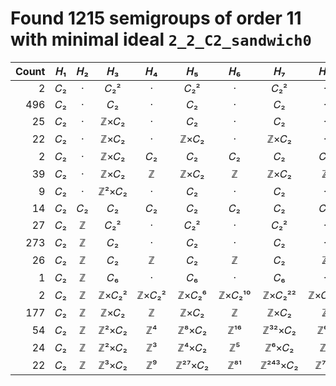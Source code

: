 # Found 1215 semigroups of order 11 with minimal ideal `2_2_C2_sandwich0`


Count | 𝐻₁ | 𝐻₂ | 𝐻₃ | 𝐻₄ | 𝐻₅ | 𝐻₆ | 𝐻₇ | 𝐻₈ | 𝐻₉ | 𝐻₁₀
--: | :--: | :--: | :--: | :--: | :--: | :--: | :--: | :--: | :--: | :--:
2 | 𝐶₂ | · | 𝐶₂² | · | 𝐶₂² | · | 𝐶₂² | · | 𝐶₂² | ·
496 | 𝐶₂ | · | 𝐶₂ | · | 𝐶₂ | · | 𝐶₂ | · | 𝐶₂ | ·
25 | 𝐶₂ | · | ℤ×𝐶₂ | · | 𝐶₂ | · | 𝐶₂ | · | 𝐶₂ | ·
22 | 𝐶₂ | · | ℤ×𝐶₂ | · | ℤ×𝐶₂ | · | ℤ×𝐶₂ | · | ℤ×𝐶₂ | ·
2 | 𝐶₂ | · | ℤ×𝐶₂ | 𝐶₂ | 𝐶₂ | 𝐶₂ | 𝐶₂ | 𝐶₂ | 𝐶₂ | 𝐶₂
39 | 𝐶₂ | · | ℤ×𝐶₂ | ℤ | ℤ×𝐶₂ | ℤ | ℤ×𝐶₂ | ℤ | ℤ×𝐶₂ | ℤ
9 | 𝐶₂ | · | ℤ²×𝐶₂ | · | 𝐶₂ | · | 𝐶₂ | · | 𝐶₂ | ·
14 | 𝐶₂ | 𝐶₂ | 𝐶₂ | 𝐶₂ | 𝐶₂ | 𝐶₂ | 𝐶₂ | 𝐶₂ | 𝐶₂ | 𝐶₂
27 | 𝐶₂ | ℤ | 𝐶₂² | · | 𝐶₂² | · | 𝐶₂² | · | 𝐶₂² | ·
273 | 𝐶₂ | ℤ | 𝐶₂ | · | 𝐶₂ | · | 𝐶₂ | · | 𝐶₂ | ·
26 | 𝐶₂ | ℤ | 𝐶₂ | ℤ | 𝐶₂ | ℤ | 𝐶₂ | ℤ | 𝐶₂ | ℤ
1 | 𝐶₂ | ℤ | 𝐶₆ | · | 𝐶₆ | · | 𝐶₆ | · | 𝐶₆ | ·
2 | 𝐶₂ | ℤ | ℤ×𝐶₂² | ℤ×𝐶₂² | ℤ×𝐶₂⁶ | ℤ×𝐶₂¹⁰ | ℤ×𝐶₂²² | ℤ×𝐶₂⁴² | ℤ×𝐶₂⁸⁶ | ℤ×𝐶₂¹⁷⁰
177 | 𝐶₂ | ℤ | ℤ×𝐶₂ | ℤ | ℤ×𝐶₂ | ℤ | ℤ×𝐶₂ | ℤ | ℤ×𝐶₂ | ℤ
54 | 𝐶₂ | ℤ | ℤ²×𝐶₂ | ℤ⁴ | ℤ⁸×𝐶₂ | ℤ¹⁶ | ℤ³²×𝐶₂ | ℤ⁶⁴ | ℤ¹²⁸×𝐶₂ | ℤ²⁵⁶
24 | 𝐶₂ | ℤ | ℤ²×𝐶₂ | ℤ³ | ℤ⁴×𝐶₂ | ℤ⁵ | ℤ⁶×𝐶₂ | ℤ⁷ | ℤ⁸×𝐶₂ | ℤ⁹
22 | 𝐶₂ | ℤ | ℤ³×𝐶₂ | ℤ⁹ | ℤ²⁷×𝐶₂ | ℤ⁸¹ | ℤ²⁴³×𝐶₂ | ℤ⁷²⁹ | ℤ²¹⁸⁷×𝐶₂ | ℤ⁶⁵⁶¹
